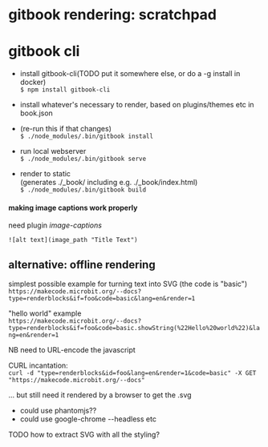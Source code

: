 
# gitbook rendering: scratchpad


# gitbook cli

- install gitbook-cli(TODO put it somewhere else, or do a -g install in docker)  
`$ npm install gitbook-cli`

- install whatever's necessary to render, based on plugins/themes etc in book.json  
- (re-run this if that changes)  
`$ ./node_modules/.bin/gitbook install`

- run local webserver  
`$ ./node_modules/.bin/gitbook serve`

- render to static  
(generates ./_book/ including e.g. ./_book/index.html)  
`$ ./node_modules/.bin/gitbook build`


#### making image captions work properly

need plugin _image-captions_

`![alt text](image_path "Title Text")`




## alternative: offline rendering

simplest possible example for turning text into SVG (the code is "basic")  
`https://makecode.microbit.org/--docs?type=renderblocks&if=foo&code=basic&lang=en&render=1`


"hello world" example  
`https://makecode.microbit.org/--docs?type=renderblocks&if=foo&code=basic.showString(%22Hello%20world%22)&lang=en&render=1`

NB need to URL-encode the javascript

CURL incantation:  
  `curl -d "type=renderblocks&id=foo&lang=en&render=1&code=basic" -X GET "https://makecode.microbit.org/--docs"`
  
... but still need it rendered by a browser to get the .svg

- could use phantomjs??
- could use google-chrome --headless etc

TODO how to extract SVG with all the styling?
